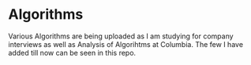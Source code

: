 # Algorithms
Various Algorithms are being uploaded as I am studying for company interviews as well as Analysis of Algorihtms at Columbia. 
The few I have added till now can be seen in this repo. 
